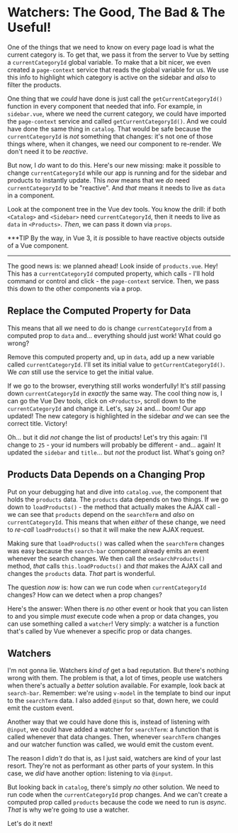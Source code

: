 # Watchers: The Good, The Bad & The Useful!

One of the things that we need to know on every page load is what the current
category is. To get that, we pass it from the server to Vue by
setting a `currentCategoryId` global variable. To make that
a bit nicer, we even created a `page-context` service that reads
the global variable for us. We use this info to highlight which category
is active on the sidebar and *also* to filter the products.

One thing that we *could* have done is just call the `getCurrentCategoryId()`
function in every component that needed that info. For example,
in `sidebar.vue`, where we need the current category, we could have
imported the `page-context` service and called `getCurrentCategoryId()`. And
we could have done the same thing in `catalog`. That would be safe
because the `currentCategoryId` is *not* something that changes: it's not
one of those things where, when it changes, we need our component to
re-render. We don't need it to be *reactive*.

But now, I *do* want to do this. Here's our new missing: make it possible to change
`currentCategoryId` while our app is running and for the sidebar and products to
instantly update. This *now* means that we *do* need `currentCategoryId` to be
"reactive". And *that* means it needs to live as `data` in a component.

Look at the component tree in the Vue dev tools. You know the drill: if both
`<Catalog>` and `<Sidebar>` need `currentCategoryId`, then it needs to live as
`data` in `<Products>`. *Then*, we can pass it down via `props`.

***TIP
By the way, in Vue 3, it *is* possible to have reactive objects outside of a Vue
component.
***

The good news is: we planned ahead! Look inside of
`products.vue`. Hey! This has a `currentCategoryId` computed property, which
calls - I'll hold command or control and click - the `page-context` service.
Then, we pass this down to the other components via a prop.

## Replace the Computed Property for Data

This means that all *we* need to do is change `currentCategoryId` from a computed
prop to `data` and... everything should just work! What could go wrong?

Remove this computed property and,
up in `data`, add up a new variable called `currentCategoryId`. I'll set its
initial value to `getCurrentCategoryId()`. We *can* still use the service to
get the initial value.

If we go to the browser, everything still works wonderfully! It's
*still* passing down `currentCategoryId` in *exactly* the same way. The cool
thing now is, I can go the Vue Dev tools, click on `<Products>`,  scroll down
to the `currentCategoryId` and change it. Let's, say `24` and... boom! Our
app updated! The new category is highlighted in the sidebar *and* we can see
the correct title. Victory!

Oh... but it did *not* change the list of products!
Let's try this again: I'll change to `25` - your id numbers will probably
be different - and... again! It updated the `sidebar` and `title`... but *not*
the product list. What's going on?

## Products Data Depends on a Changing Prop

Put on your debugging hat and dive into `catalog.vue`, the component that
holds the `products`
data. The `products` data depends on two things. If we
go down to `loadProducts()` - the method that actually makes the AJAX call -
we can see that `products` depend on the `searchTerm` and *also* on
`currentCategoryId`. This means that when *either* of these change,
we need to *re-call* `loadProducts()` so that it will make the new AJAX request.

Making sure that `loadProducts()` was called when the `searchTerm` changes
was easy because the `search-bar` component already emits an
event whenever the search changes. We then call the `onSearchProducts()` method,
*that* calls `this.loadProducts()` and *that* makes the AJAX call and changes
the `products` data. *That* part is wonderful.

The question *now* is: how can we run code when `currentCategoryId` changes?
How can we detect when a prop changes?

Here's the answer: When there is *no* other event or hook that you can listen
to and you simple *must* execute code when a prop or data changes, you can use
something called a `watcher`! Very simply: a watcher is a function that's called
by Vue whenever a specific prop or data changes.

## Watchers

I'm not gonna lie. Watchers *kind of* get a bad reputation. But there's nothing
wrong with them. The problem is that, a lot of times, people use watchers
when there's actually a *better* solution available. For example, look
back at `search-bar`. Remember: we're using `v-model` in the template to bind our
input to the `searchTerm` data. I also added `@input` so that, down here, we
could emit the custom event.

Another way that we could have done this is, instead of listening with `@input`,
we could have added a watcher for `searchTerm`: a function that is called whenever
that data changes. Then, whenever `searchTerm` changes and our watcher function
was called, we would emit the custom event.

The reason I *didn't* do that is, as I just said, watchers are kind of your
last resort. They're not as performant as other parts of your system. In this
case, we *did* have another option: listening to via `@input`.

But looking back in `catalog`, there's simply *no* other solution. We need to run
code when the `currentCategoryId` prop changes. And we can't create a computed
prop called `products` because the code we need to run is *async*. *That* is why
we're going to use a watcher.

Let's do it next!
